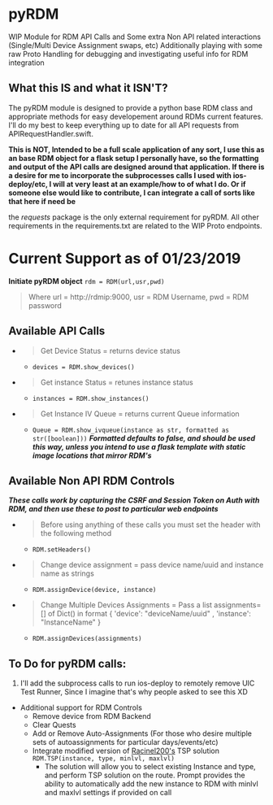 # pyRDM
WIP Module for RDM API Calls and Some extra Non API related interactions (Single/Multi Device Assignment swaps, etc)
Additionally playing with some raw Proto Handling for debugging and investigating useful info for RDM integration

## What this IS and what it ISN'T?
The pyRDM module is designed to provide a python base RDM class and appropriate methods for easy developement around RDMs current features. I'll do my best to keep everything up to date for all API requests from APIRequestHandler.swift.

**This is NOT, Intended to be a full scale application of any sort, I use this as an base RDM object for a flask setup I personally have, so the formatting and output of the API calls are designed around that application. If there is a desire for me to incorporate the subprocesses calls I used with ios-deploy/etc, I will at very least at an example/how to of what I do. Or if someone else would like to contribute, I can integrate a call of sorts like that here if need be**


the *requests* package is the only external requirement for pyRDM. All other requirements in the requirements.txt are related to the WIP Proto endpoints.

# Current Support as of 01/23/2019
**Initiate pyRDM object**
``` rdm = RDM(url,usr,pwd) ```
> Where url = http://rdmip:9000, usr = RDM Username, pwd = RDM password

## Available API Calls
- > Get Device Status = returns device status 
  - ```devices = RDM.show_devices()```
- > Get instance Status = retunes instance status
  - ```instances = RDM.show_instances()```
- > Get Instance IV Queue = returns current Queue information
  - ``` Queue = RDM.show_ivqueue(instance as str, formatted as str([boolean])) ```
**_Formatted defaults to false, and should be used this way, unless you intend to use a flask template with static image locations that mirror RDM's_**

## Available Non API RDM Controls
**_These calls work by capturing the CSRF and Session Token on Auth with RDM, and then use these to post to particular web endpoints_**
- > Before using anything of these calls you must set the header with the following method
  - ```RDM.setHeaders()```
- > Change device assignment = pass device name/uuid and instance name as strings
  - ```RDM.assignDevice(device, instance) ```
- > Change Multiple Devices Assignments = Pass a list assignments=[] of Dict() in format { 'device': "deviceName/uuid" , 'instance': "InstanceName" }
  - ```RDM.assignDevices(assignments) ```
  
## To Do for pyRDM calls:
1) I'll add the subprocess calls to run ios-deploy to remotely remove UIC Test Runner, Since I imagine that's why people asked to see this XD
- Additional support for RDM Controls
  - Remove device from RDM Backend
  - Clear Quests
  - Add or Remove Auto-Assignments (For those who desire multiple sets of autoassignments for particular days/events/etc)
  - Integrate modified version of [Racinel200's](https://github.com/racinel200) TSP solution ```RDM.TSP(instance, type, minlvl, maxlvl)```
    - The solution will allow you to select existing Instance and type, and perform TSP solution on the route. Prompt provides the ability to automatically add the new instance to RDM with minlvl and maxlvl settings if provided on call

